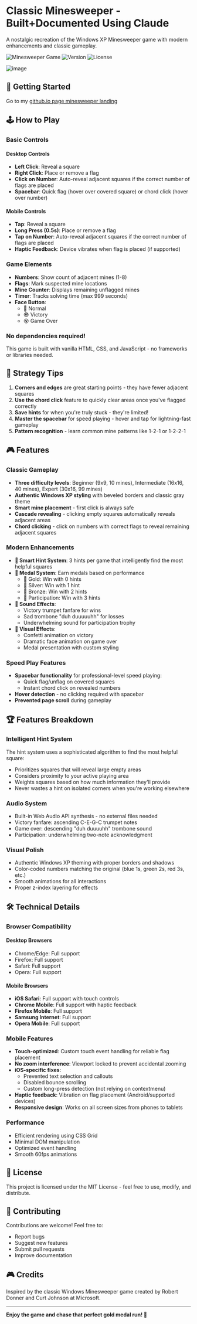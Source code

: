 # Classic Minesweeper - Built+Documented Using Claude

A nostalgic recreation of the Windows XP Minesweeper game with modern enhancements and classic gameplay.

![Minesweeper Game](https://img.shields.io/badge/Game-Minesweeper-blue)
![Version](https://img.shields.io/badge/Version-1.1-green)
![License](https://img.shields.io/badge/License-MIT-yellow)

![image](https://github.com/user-attachments/assets/4ebe47f4-115a-4098-89c5-801b8eca9345)

## 🚀 Getting Started

Go to my [github.io page minesweeper landing](https://ebuxheli.github.io/minesweeper/minesweeper.html) 

## 🕹️ How to Play

### Basic Controls
#### Desktop Controls
- **Left Click**: Reveal a square
- **Right Click**: Place or remove a flag
- **Click on Number**: Auto-reveal adjacent squares if the correct number of flags are placed
- **Spacebar**: Quick flag (hover over covered square) or chord click (hover over number)

#### Mobile Controls
- **Tap**: Reveal a square
- **Long Press (0.5s)**: Place or remove a flag
- **Tap on Number**: Auto-reveal adjacent squares if the correct number of flags are placed
- **Haptic Feedback**: Device vibrates when flag is placed (if supported)

### Game Elements
- **Numbers**: Show count of adjacent mines (1-8)
- **Flags**: Mark suspected mine locations
- **Mine Counter**: Displays remaining unflagged mines
- **Timer**: Tracks solving time (max 999 seconds)
- **Face Button**: 
  - 🙂 Normal
  - 😎 Victory
  - 😵 Game Over

### No dependencies required!
This game is built with vanilla HTML, CSS, and JavaScript - no frameworks or libraries needed.


## 🎯 Strategy Tips

1. **Corners and edges** are great starting points - they have fewer adjacent squares
2. **Use the chord click** feature to quickly clear areas once you've flagged correctly
3. **Save hints** for when you're truly stuck - they're limited!
4. **Master the spacebar** for speed playing - hover and tap for lightning-fast gameplay
5. **Pattern recognition** - learn common mine patterns like 1-2-1 or 1-2-2-1

## 🎮 Features

### Classic Gameplay
- **Three difficulty levels**: Beginner (9x9, 10 mines), Intermediate (16x16, 40 mines), Expert (30x16, 99 mines)
- **Authentic Windows XP styling** with beveled borders and classic gray theme
- **Smart mine placement** - first click is always safe
- **Cascade revealing** - clicking empty squares automatically reveals adjacent areas
- **Chord clicking** - click on numbers with correct flags to reveal remaining adjacent squares

### Modern Enhancements
- **🎯 Smart Hint System**: 3 hints per game that intelligently find the most helpful squares
- **🏅 Medal System**: Earn medals based on performance
  - 🥇 Gold: Win with 0 hints
  - 🥈 Silver: Win with 1 hint  
  - 🥉 Bronze: Win with 2 hints
  - 🙂 Participation: Win with 3 hints
- **🎵 Sound Effects**:
  - Victory trumpet fanfare for wins
  - Sad trombone "duh duuuuuhh" for losses
  - Underwhelming sound for participation trophy
- **🎊 Visual Effects**:
  - Confetti animation on victory
  - Dramatic face animation on game over
  - Medal presentation with custom styling

### Speed Play Features
- **Spacebar functionality** for professional-level speed playing:
  - Quick flag/unflag on covered squares
  - Instant chord click on revealed numbers
- **Hover detection** - no clicking required with spacebar
- **Prevented page scroll** during gameplay

## 🏆 Features Breakdown

### Intelligent Hint System
The hint system uses a sophisticated algorithm to find the most helpful square:
- Prioritizes squares that will reveal large empty areas
- Considers proximity to your active playing area
- Weights squares based on how much information they'll provide
- Never wastes a hint on isolated corners when you're working elsewhere

### Audio System
- Built-in Web Audio API synthesis - no external files needed
- Victory fanfare: ascending C-E-G-C trumpet notes
- Game over: descending "duh duuuuhh" trombone sound
- Participation: underwhelming two-note acknowledgment

### Visual Polish
- Authentic Windows XP theming with proper borders and shadows
- Color-coded numbers matching the original (blue 1s, green 2s, red 3s, etc.)
- Smooth animations for all interactions
- Proper z-index layering for effects

## 🛠️ Technical Details
### Browser Compatibility

#### Desktop Browsers
- Chrome/Edge: Full support
- Firefox: Full support
- Safari: Full support
- Opera: Full support

#### Mobile Browsers
- **iOS Safari**: Full support with touch controls
- **Chrome Mobile**: Full support with haptic feedback
- **Firefox Mobile**: Full support
- **Samsung Internet**: Full support
- **Opera Mobile**: Full support

### Mobile Features
- **Touch-optimized**: Custom touch event handling for reliable flag placement
- **No zoom interference**: Viewport locked to prevent accidental zooming
- **iOS-specific fixes**: 
  - Prevented text selection and callouts
  - Disabled bounce scrolling
  - Custom long-press detection (not relying on contextmenu)
- **Haptic feedback**: Vibration on flag placement (Android/supported devices)
- **Responsive design**: Works on all screen sizes from phones to tablets

### Performance
- Efficient rendering using CSS Grid
- Minimal DOM manipulation
- Optimized event handling
- Smooth 60fps animations

## 📝 License

This project is licensed under the MIT License - feel free to use, modify, and distribute.

## 🤝 Contributing

Contributions are welcome! Feel free to:
- Report bugs
- Suggest new features
- Submit pull requests
- Improve documentation

## 🎮 Credits

Inspired by the classic Windows Minesweeper game created by Robert Donner and Curt Johnson at Microsoft.

---

**Enjoy the game and chase that perfect gold medal run! 🥇**
